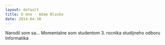 ```yaml
---
layout: default
title: O mne - Adam Blasko
date: 2014-04-30
---
```


Narodil som sa...
Momentalne som studentom 3. rocnika studijneho odboru Informatika